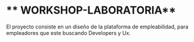 # ** WORKSHOP-LABORATORIA**

El proyecto consiste en un diseño de la plataforma de empleabilidad, para empleadores que este buscando Developers y Ux.
